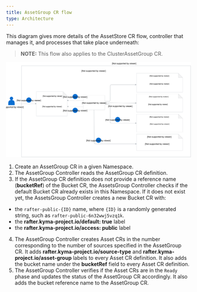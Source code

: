 ```yaml
---
title: AssetGroup CR flow
type: Architecture
---
```


This diagram gives more details of the AssetStore CR flow, controller that manages it, and processes that take place underneath:

>**NOTE:** This flow also applies to the ClusterAssetGroup CR.

![](./assets/rafter-architecture-1.svg)

1. Create an AssetGroup CR in a given Namespace.
2. The AssetGroup Controller reads the AssetGroup CR definition.
3. If the AssetGroup CR definition does not provide a reference name (**bucketRef**) of the Bucket CR, the AssetsGroup Controller checks if the default Bucket CR already exists in this Namespace. If it does not exist yet, the AssetsGroup Controller creates a new Bucket CR with:

- the `rafter-public-{ID}` name, where `{ID}` is a randomly generated string, such as `rafter-public-6n32wwj5vzq1k`.
- the **rafter.kyma-project.io/default: true** label
- the **rafter.kyma-project.io/access: public** label

4. The AssetGroup Controller creates Asset CRs in the number corresponding to the number of sources specified in the AssetGroup CR. It adds **rafter.kyma-project.io/source-type** and **rafter.kyma-project.io/asset-group** labels to every Asset CR definition. It also adds the bucket name under the **bucketRef** field to every Asset CR definition.
5. The AssetGroup Controller verifies if the Asset CRs are in the `Ready` phase and updates the status of the AssetGroup CR accordingly. It also adds the bucket reference name to the AssetGroup CR.

